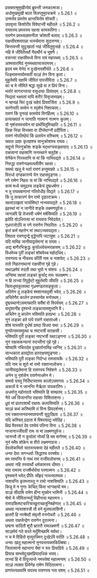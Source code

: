 

  
प्रसक्ताश्रुमुखीत्येवं ब्रुवन्ती जनकात्मजा।  
अधोमुखमुखी बाला विलप्तुमुपचक्रमे ॥ 5.26.1 ॥   
उन्मत्तेव प्रमत्तेव भ्रान्तचित्तेव शोचती।  
उपावृत्ता किशोरीव विवेष्टन्ती महीतले ॥ 5.26.2 ॥   
राघवस्य प्रमत्तस्य रक्षसा कामरूपिणा।  
रावणेन प्रमथ्याहमानीता क्रोशती बलात् ॥ 5.26.3 ॥   
राक्षसीवशमापन्ना भर्त्स्यमाना सुदारुणम्।  
चिन्तयन्ती सुदुःखार्ता नाहं जीवितुमुत्सहे ॥ 5.26.4 ॥   
नहि मे जीवितैरर्थो नैवार्थैर्न च भूषणैः।  
वसन्त्या राक्षसीमध्ये विना रामं महारथम् ॥ 5.26.5 ॥   
अश्मसारमिदं नूनमथवाप्यजरामरम्।  
हृदयं मम येनेदं न दुःखेनावशीर्यते ॥ 5.26.6 ॥   
धिङ्मामनार्यामसतीं याऽहं तेन विना कृता।  
मुहूर्तमपि रक्षामि जीवितं पापजीविता ॥ 5.26.7 ॥   
का च मे जीविते श्रद्धा सुखे वा तं प्रियं विना।  
भर्तारं सागरान्ताया वसुधायाः प्रियंवदम् ॥ 5.26.8 ॥   
भिद्यतां भक्ष्यतां वापि शरीरं विसृजाम्यहम्।  
न चाप्यहं चिरं दुःखं सहेयं प्रियवर्जिता ॥ 5.26.9 ॥   
चरणेनापि सव्येन न स्पृशेयं निशाचरम्।  
रावणं किं पुनरहं कामयेयं विगर्हितम् ॥ 5.26.10 ॥   
प्रत्याख्यातं न जानाति नात्मानं नात्मनः कुलम्।  
यो नृशंसस्वभावेन मां प्रार्थयितुमिच्छति ॥ 5.26.11 ॥   
छिन्ना भिन्ना विभक्ता वा दीप्तेवाग्नौ प्रदीपिता।  
रावणं नोपतिष्ठेयं किं प्रलापेन वश्चिरम् ॥ 5.26.12 ॥   
ख्यातः प्राज्ञः कृतज्ञश्च सानुक्रोशश्च राघवः।  
सद्वृत्तो निरनुक्रोशः शङ्के मद्भाग्यसङ्क्षयात् ॥ 5.26.13 ॥   
राक्षसानां सहस्राणि जनस्थाने चतुर्दश।  
येनैकेन निरस्तानि स मां किं नाभिपद्यते ॥ 5.26.14 ॥   
निरुद्धा रावणेनाहमल्पवीर्येण रक्षसा।  
समर्थः खलु मे भर्ता रावणं हन्तुमाहवे ॥ 5.26.15 ॥   
विराधो दण्डकारण्ये येन राक्षसपुङ्गवः।  
रणे रामेण निहतः स मां किं नाभिपद्यते ॥ 5.26.16 ॥   
कामं मध्ये समुद्रस्य लङ्केयं दुष्प्रधर्षणा।  
न तु राघवबाणानां गतिरोधीह विद्यते ॥ 5.26.17 ॥   
किं तु तत्कारणं येन रामो दृढपराक्रमः।  
रक्षसाऽपहृतां भार्यामिष्टां नाभ्यवपद्यते ॥ 5.26.18 ॥   
इहस्थां मां न जानीते शङ्के लक्ष्मणपूर्वजः।  
जानन्नपि हि तेजस्वी धर्षणं मर्षयिष्यति ॥ 5.26.19 ॥   
हृतेति योऽधिगत्वा मां राघवाय निवेदयेत्।  
गृध्रराजोऽपि स रणे रावणेन निपातितः ॥ 5.26.20 ॥   
कृतं कर्म महत्तेन मां तथाऽभ्यवपद्यता।  
तिष्ठता रावणद्वन्द्वे वृद्धेनापि जटायुषा ॥ 5.26.21 ॥   
यदि मामिह जानीयाद्वर्तमानां स राघवः।  
अद्य बाणैरभिक्रुद्धः कुर्याल्लोकमराक्षसम् ॥ 5.26.22 ॥   
विधमेच्च पुरीं लङ्कां शोषयेच्च महोदधिम्।  
रावणस्य च नीचस्य कीर्तिं नाम च नाशयेत् ॥ 5.26.23 ॥   
ततो निहतनाथानां राक्षसीनां गृहे गृहे।  
यथाऽहमेवं रुदती तथा भूयो न संशयः ॥ 5.26.24 ॥   
अन्विष्य रक्षसां लङ्कां कुर्याद् रामः सलक्ष्मणः।  
न हि ताभ्यां रिपुर्दृष्टो मुहूर्तमपि जीवति ॥ 5.26.25 ॥   
चिताधूमाकुलपथा गृध्रमण्डलसङ्कुला।  
अतिरेण तु लङ्केयं श्मशानसदृशी भवेत् ॥ 5.26.26 ॥   
अचिरेणैव कालेन प्रप्स्याम्येव मनोरथम्।  
दुष्प्रस्थानोऽयमाख्याति सर्वेषां वो विपर्ययम् ॥ 5.26.27 ॥   
यादृशानीह दृश्यन्ते लङ्कायामशुभानि वै।  
अचिरेण तु कालेन भविष्यति हतप्रभा ॥ 5.26.28 ॥   
नूनं लङ्का हते पापे रावणे राक्षसाधमे।  
शोषं यास्यति दुर्धर्षा प्रमदा विधवा यथा ॥ 5.26.29 ॥   
पुण्योत्सवसमुत्था च नष्टभर्त्री सराक्षसी।  
भविष्यति पुरी लङ्का नष्टभर्त्री यथाऽङ्गना ॥ 5.26.30 ॥   
नूनं राक्षसकन्यानां रुदन्तीनां गृहे गृहे।  
श्रोष्यामि नचिरादेव दुःखार्तानामिह ध्वनिम् ॥ 5.26.31 ॥   
सान्धकारा हतद्योता हतराक्षसपुङ्गवा।  
भविष्यति पुरी लङ्का निर्दग्धा रामसायकैः ॥ 5.26.32 ॥   
यदि नाम स शूरो मां रामो रक्तान्तलोचनः।  
जानीयाद्वर्तमानां हि रावणस्य निवेशने ॥ 5.26.33 ॥   
अनेन तु नृशंसेन रावणेनाधमेन मे।  
समयो यस्तु निर्दिष्टस्तस्य कालोऽयमागतः ॥ 5.26.34 ॥   
अकार्यं ये न जानन्ति नैर्ऋताः पापकारिणः।  
अधर्मात्तु महोत्पातो भविष्यति हि साम्प्रतम् ॥ 5.26.35 ॥   
नैते धर्मं विजानन्ति राक्षसाः पिशिताशनाः।  
ध्रुवं मां प्रातराशार्थे राक्षसः कल्पयिष्यति ॥ 5.26.36 ॥   
साऽहं कथं करिष्यामि तं विना प्रियदर्शनम्।  
रामं रक्तान्तनयनमपश्यन्ती सुदुःखिता ॥ 5.26.37 ॥   
यदि कश्चित् प्रदाता मे विषस्याद्य भवेदिह।  
क्षिप्रं वैवस्वतं देव पश्येयं पतिना विना ॥ 5.26.38 ॥   
नाजानाज्जीवतीं रामः स मां लक्ष्मणपूर्वजः।  
जानन्तौ तौ न कुर्यातां नोर्व्यां हि मम मार्गणम् ॥ 5.26.39 ॥   
नूनं ममैव शोकेन स वीरो लक्ष्मणाग्रजः।  
देवलोकमितो यातस्त्यक्त्वा देहं महीतले ॥ 5.26.40 ॥   
धन्या देवाः सगन्धर्वाः सिद्धाश्च परमर्षयः।  
मम पश्यन्ति ये नाथं रामं राजीवलोचनम् ॥ 5.26.41 ॥   
अथवा नहि तस्यार्थो धर्मकामस्य धीमतः।  
मया रामस्य राजर्षेर्भार्यया परमात्मनः ॥ 5.26.42 ॥   
दृश्यमाने भवेत् प्रीतिः सौहृदं नास्त्यपश्यतः।  
नाशयन्ति कृतघ्नास्तु न रामो नाशयिष्यति ॥ 5.26.43 ॥   
किन्नु मे न गुणाः केचित् किंवा भाग्यक्षयो मम।  
याऽहं सीदामि रामेण हीना मुख्येन भामिनी ॥ 5.26.44 ॥   
श्रेयो मे जीवितान्मर्तुं विहीनाया महात्मनः।  
रामादक्लिष्टचारित्राच्छूराच्छत्रुनिबर्हणात् ॥ 5.26.45 ॥   
अथवा न्यस्तशस्त्रौ तौ वने मुलफलाशिनौ।  
भ्रातरौ हि नरश्रेष्ठौ संवृत्तौ वनगोचरौ ॥ 5.26.46 ॥   
अथवा राक्षसेन्द्रेण रावणेन दुरात्मना।  
छद्मना सादितौ शूरौ भ्रातरौ रामलक्ष्मणौ ॥ 5.26.47 ॥   
साऽहमेवं गते काले मर्तुमिच्छामि सर्वथा।  
न च मे विहितो मृत्युरस्मिन् दुःखेऽपि वर्तति ॥ 5.26.48 ॥   
धन्याः खलु महात्मानो मुनयस्त्यक्तकिल्बिषाः।  
जितात्मानो महाभागा येषां न स्तः प्रियाप्रिये ॥ 5.26.49 ॥   
प्रियान्न सम्भवेद्दुःखमप्रियादधिकं भयम्।  
ताभ्यां हि ये वियुज्यन्ते नमस्तेषां महात्मनाम् ॥ 5.26.50 ॥   
साऽहं त्यक्ता प्रियेणेह रामेण विदितात्मना।  
प्राणांस्त्यक्ष्यामि पापस्य रावणस्य गता वशम् ॥ 5.26.51 ॥   
